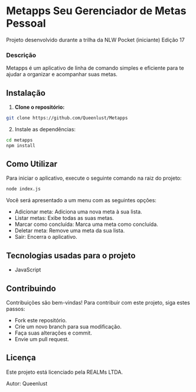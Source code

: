# Metapps Seu Gerenciador de Metas Pessoal
Projeto desenvolvido durante a trilha da NLW Pocket (iniciante) Edição 17

### Descrição
Metapps é um aplicativo de linha de comando simples e eficiente para te ajudar a organizar e acompanhar suas metas.

## Instalação
1. **Clone o repositório:**
```bash
git clone https://github.com/Queenlust/Metapps
```
   
2. Instale as dependências:
```bash
cd metapps
npm install
```

## Como Utilizar
Para iniciar o aplicativo, execute o seguinte comando na raiz do projeto:
```bash
node index.js
```
Você será apresentado a um menu com as seguintes opções:

- Adicionar meta: Adiciona uma nova meta à sua lista.
- Listar metas: Exibe todas as suas metas.
- Marcar como concluída: Marca uma meta como concluída.
- Deletar meta: Remove uma meta da sua lista.
- Sair: Encerra o aplicativo.

## Tecnologias usadas para o projeto
- JavaScript

## Contribuindo
Contribuições são bem-vindas! Para contribuir com este projeto, siga estes passos:

- Fork este repositório.
- Crie um novo branch para sua modificação.
- Faça suas alterações e commit.
- Envie um pull request.

## Licença
Este projeto está licenciado pela REALMs LTDA.   

Autor: Queenlust


